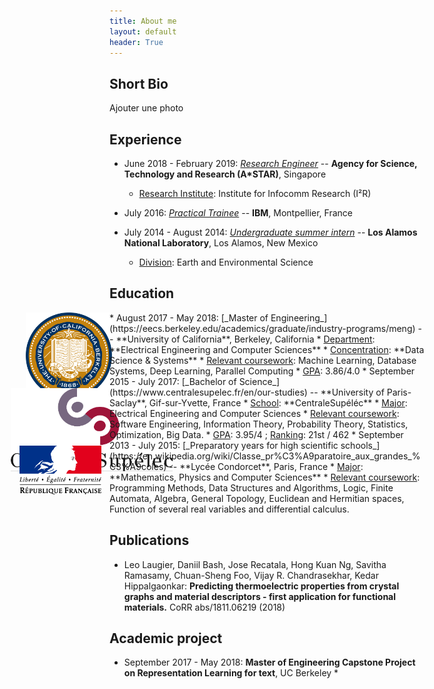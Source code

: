 ```yaml
---
title: About me
layout: default
header: True
---
```

## Short Bio
Ajouter une photo 


## Experience
* June 2018 - February 2019: [_Research Engineer_](https://www.a-star.edu.sg/i2r/RESEARCH/DEEP-LEARNING) -- **Agency for Science, Technology and Research (A\*STAR)**, Singapore
	* <u>Research Institute</u>: Institute for Infocomm Research (I²R)

* July 2016: [_Practical Trainee_](https://www.ibm.com/ibm/clientcenter/montpellier/index.shtml) -- **IBM**, Montpellier, France
* July 2014 - August 2014: [_Undergraduate summer intern_](https://public.lanl.gov/geophysics/geophysics/index.shtml) -- **Los Alamos National Laboratory**, Los Alamos, New Mexico
	* <u>Division</u>: Earth and Environmental Science  

## Education
<div style='position: absolute; z-index: -1 ; margin-left : -14%'>
  <img src="img/seal_berkeley.png" style='width: 16% '>
</div>
* August 2017 - May 2018: [_Master of Engineering_](https://eecs.berkeley.edu/academics/graduate/industry-programs/meng) -- **University of California**, Berkeley, California
    * <u>Department</u>: **Electrical Engineering and Computer Sciences** 
    * <u>Concentration</u>: **Data Science & Systems**
    * <u>Relevant coursework</u>: Machine Learning, Database Systems, Deep Learning, Parallel Computing
    * <u>GPA</u>: 3.86/4.0 
<div style='position: absolute; z-index: -1 ; margin-left : -16.5% ; margin-top: 2%'>
  <img src="img/logocs.png" style='width: 30% '>
</div>
* September 2015 - July 2017: [_Bachelor of Science_](https://www.centralesupelec.fr/en/our-studies) -- **University of Paris-Saclay**, Gif-sur-Yvette, France
    * <u>School</u>: **CentraleSupéléc**
    * <u>Major</u>: Electrical Engineering and Computer Sciences 
    * <u>Relevant coursework</u>: Software Engineering, Information Theory, Probability Theory, Statistics, Optimization, Big Data.
    * <u>GPA</u>: 3.95/4 ; <u>Ranking</u>: 21st / 462
<div style='position: absolute; z-index: -1 ; margin-left : -15% ; margin-top: 1%'>
  <img src="img/logofrance.png" style='width: 15% '>
</div>
* September 2013 - July 2015: [_Preparatory years for high scientific schools_](https://en.wikipedia.org/wiki/Classe_pr%C3%A9paratoire_aux_grandes_%C3%A9coles) -- **Lycée Condorcet**, Paris, France
    * <u>Major</u>: **Mathematics, Physics and Computer Sciences** 
    * <u>Relevant coursework</u>: Programming Methods, Data Structures and Algorithms, Logic, Finite Automata, Algebra, General Topology, Euclidean and Hermitian spaces, Function of several real variables and differential calculus.

## Publications
* Leo Laugier, Daniil Bash, Jose Recatala, Hong Kuan Ng, Savitha Ramasamy, Chuan-Sheng Foo, Vijay R. Chandrasekhar, Kedar Hippalgaonkar: **Predicting thermoelectric properties from crystal graphs and material descriptors - first application for functional materials.** CoRR abs/1811.06219 (2018)

## Academic project
* September 2017 - May 2018: **Master of Engineering Capstone Project on Representation Learning for text**, UC Berkeley
	*

